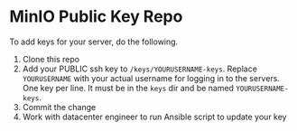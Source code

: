 # MinIO Public Key Repo

To add keys for your server, do the following.

1. Clone this repo
2. Add your PUBLIC ssh key to `/keys/YOURUSERNAME-keys`. Replace `YOURUSERNAME` with your actual username for logging in to the servers. One key per line. It must be in the `keys` dir and be named `YOURUSERNAME-keys`. 
3. Commit the change
4. Work with datacenter engineer to run Ansible script to update your key